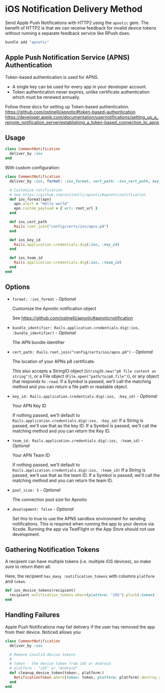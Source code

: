 # iOS Notification Delivery Method

Send Apple Push Notifications with HTTP2 using the `apnotic` gem. The benefit of HTTP2 is that we can receive feedback for invalid device tokens without running a separate feedback service like RPush does.

```bash
bundle add "apnotic"
```

## Apple Push Notification Service (APNS) Authentication

Token-based authentication is used for APNS.
* A single key can be used for every app in your developer account.
* Token authentication never expires, unlike certificate authentication which must be renewed annually.

Follow these docs for setting up Token-based authentication.
https://github.com/ostinelli/apnotic#token-based-authentication
https://developer.apple.com/documentation/usernotifications/setting_up_a_remote_notification_server/establishing_a_token-based_connection_to_apns

## Usage

```ruby
class CommentNotification
  deliver_by :ios
end
```

With custom configuration:

```ruby
class CommentNotification
  deliver_by :ios, format: :ios_format, cert_path: :ios_cert_path, key_id: :ios_key_id, team_id: :ios_team_id, pool_size: 5

  # Customize notification
  # See https://github.com/ostinelli/apnotic#apnoticnotification
  def ios_format(apn)
    apn.alert = "Hello world"
    apn.custom_payload = { url: root_url }
  end

  def ios_cert_path
    Rails.root.join("config/certs/ios/apns.p8")
  end

  def ios_key_id
    Rails.application.credentials.dig(:ios, :key_id)
  end

  def ios_team_id
    Rails.application.credentials.dig(:ios, :team_id)
  end
end
```

## Options

* `format: :ios_format` - *Optional*

  Customize the Apnotic notification object

  See https://github.com/ostinelli/apnotic#apnoticnotification

* `bundle_identifier: Rails.application.credentials.dig(:ios, :bundle_identifier)` - *Optional*

  The APN bundle identifier

* `cert_path: Rails.root.join("config/certs/ios/apns.p8")` - *Optional*

  The location of your APNs p8 certificate.

  This also accepts a StringIO object (`StringIO.new("p8 file content as string")`), or a File object (`File.open("path/to/p8.file")`), or any object that responds to `:read`.
  If a Symbol is passed, we'll call the matching method and you can return a file path or readable object.

* `key_id: Rails.application.credentials.dig(:ios, :key_id)` - *Optional*

  Your APN Key ID

  If nothing passed, we'll default to `Rails.application.credentials.dig(:ios, :key_id)`
  If a String is passed, we'll use that as the key ID.
  If a Symbol is passed, we'll call the matching method and you can return the Key ID.

* `team_id: Rails.application.credentials.dig(:ios, :team_id)` - *Optional*

  Your APN Team ID

  If nothing passed, we'll default to `Rails.application.credentials.dig(:ios, :team_id)`
  If a String is passed, we'll use that as the team ID.
  If a Symbol is passed, we'll call the matching method and you can return the team ID.

* `pool_size: 5` - *Optional*

  The connection pool size for Apnotic

* `development: false` - *Optional*

  Set this to true to use the APNS sandbox environment for sending notifications. This is required when running the app to your device via Xcode. Running the app via TestFlight or the App Store should not use development.

## Gathering Notification Tokens

A recipient can have multiple tokens (i.e. multiple iOS devices), so make sure to return them all.

Here, the recipient `has_many :notification_tokens` with columns `platform` and `token`.

```ruby
def ios_device_tokens(recipient)
  recipient.notification_tokens.where(platform: "iOS").pluck(:token)
end
```

## Handling Failures

Apple Push Notifications may fail delivery if the user has removed the app from their device. Noticed allows you

```ruby
class CommentNotification
  deliver_by :ios

  # Remove invalid device tokens
  #
  # token - the device token from iOS or Android
  # platform - "iOS" or "Android"
  def cleanup_device_token(token:, platform:)
    NotificationToken.where(token: token, platform: platform).destroy_all
  end
end
```
